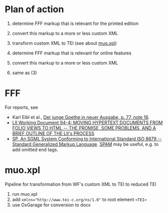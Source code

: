 # Plan of action

1. determine FFF markup that is relevant for the printed edition

2. convert this markup to a more or less custom XML

3. transform custom XML to TEI (see about [muo.xpl](#muoxpl))

4. determine FFF markup that is relevant for online features

6. convert this markup to a more or less custom XML

7. same as (3)

# FFF
For reports, see
* Karl Eibl et al., [Der junge Goethe in neuer Ausgabe, p. 77, note 16](https://books.google.de/books?id=l93oI-BtDeIC&lpg=PP1&hl=de&pg=PA77#v=onepage&q&f=false).
* [LII Working Document 94-4: MOVING HYPERTEXT DOCUMENTS FROM FOLIO VIEWS TO HTML -- THE PROMISE, SOME PROBLEMS, AND A BRIEF OUTLINE OF THE LII's PROCESS](https://www.law.cornell.edu/papers/lii/fffhtml.htm)
* [SP. An SGML System Conforming to International Standard ISO 8879 -- Standard Generalized Markup Language](http://www.jclark.com/sp/). [SPAM](http://www.jclark.com/sp/spam.htm) may be useful, e.g. to add omitted end tags.

# muo.xpl
Pipeline for transformation from WF's custom XML to TEI to reduced TEI

1. run muo.xpl
2. add `xmlns="http://www.tei-c.org/ns/1.0"` to root element `<TEI>`
3. use OxGarage for conversion to docx